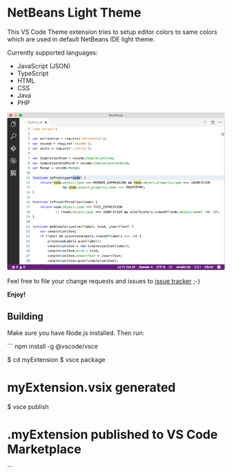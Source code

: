 # NetBeans Light Theme

This VS Code Theme extension tries to setup editor colors to same colors which are used in default NetBeans IDE light theme.

Currently supported languages:
- JavaScript (JSON)
- TypeScript
- HTML
- CSS
- Java
- PHP

![VSCode NetBeans Light Theme](./images/vscode-netbeans-light-theme.png)

Feel free to file your change requests and issues to [issue tracker](https://github.com/obrejla/vscode-netbeans-light-theme/issues) ;-)

**Enjoy!**

## Building

Make sure you have Node.js installed. Then run:

´´´
npm install -g @vscode/vsce

$ cd myExtension
$ vsce package
# myExtension.vsix generated
$ vsce publish
# <publisher id>.myExtension published to VS Code Marketplace
´´´
